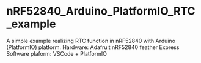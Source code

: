 # nRF52840_Arduino_PlatformIO_RTC_example

A simple example realizing RTC function in nRF52840 with Arduino (PlatformIO) platform.
Hardware: Adafruit nRF52840 feather Express
Software plaform: VSCode + PlatformIO
